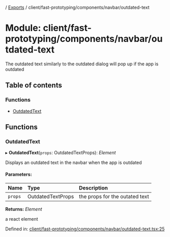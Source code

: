 [](../README.md) / [Exports](../modules.md) / client/fast-prototyping/components/navbar/outdated-text

# Module: client/fast-prototyping/components/navbar/outdated-text

The outdated text similarly to the outdated dialog will pop up if the app is outdated

## Table of contents

### Functions

- [OutdatedText](client_fast_prototyping_components_navbar_outdated_text.md#outdatedtext)

## Functions

### OutdatedText

▸ **OutdatedText**(`props`: OutdatedTextProps): *Element*

Displays an outdated text in the navbar when the app is outdated

#### Parameters:

Name | Type | Description |
:------ | :------ | :------ |
`props` | OutdatedTextProps | the props for the outated text   |

**Returns:** *Element*

a react element

Defined in: [client/fast-prototyping/components/navbar/outdated-text.tsx:25](https://github.com/onzag/itemize/blob/0569bdf2/client/fast-prototyping/components/navbar/outdated-text.tsx#L25)
